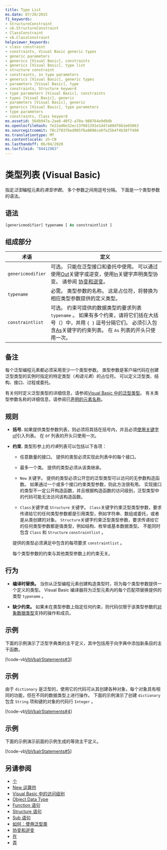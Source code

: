 ```yaml
---
title: Type List
ms.date: 07/20/2015
f1_keywords:
- StructureConstraint
- vb.StructureConstraint
- ClassConstraint
- vb.ClassConstraint
helpviewer_keywords:
- class constraint
- constraints, Visual Basic generic types
- generic parameters
- generics [Visual Basic], constraints
- generics [Visual Basic], type list
- structure constraint
- constraints, in type parameters
- generics [Visual Basic], generic types
- parameters [Visual Basic], type
- constraints, Structure keyword
- type parameters [Visual Basic], constraints
- types [Visual Basic], generic
- parameters [Visual Basic], generic
- generics [Visual Basic], type parameters
- type parameters
- constraints, Class keyword
ms.assetid: 56db947a-2ae8-40f2-a70a-960764e9d0db
ms.openlocfilehash: 7e22ad6e32ec13f081391e1d47a80df8b1e65063
ms.sourcegitcommit: f8c270376ed905f6a8896ce0fe25b4f4b38ff498
ms.translationtype: MT
ms.contentlocale: zh-CN
ms.lasthandoff: 06/04/2020
ms.locfileid: "84412983"
---
```

# <a name="type-list-visual-basic"></a>类型列表 (Visual Basic)

指定*泛型*编程元素的*类型参数*。 多个参数之间用逗号分隔。 下面是一个类型参数的语法。

## <a name="syntax"></a>语法

```vb
[genericmodifier] typename [ As constraintlist ]
```

## <a name="parts"></a>组成部分

|术语|定义|
|---|---|
|`genericmodifier`|可选。 只能在泛型接口和委托中使用。 可以通过使用[Out](../modifiers/out-generic-modifier.md)关键字或逆变，使用[In](../modifiers/in-generic-modifier.md)关键字声明类型协变。 请参阅 [协变和逆变](../../programming-guide/concepts/covariance-contravariance/index.md)。|
|`typename`|必需。 类型参数的名称。 这是占位符，将替换为相应类型参数提供的定义类型。|
|`constraintlist`|可选。 约束可提供的数据类型的要求列表 `typename` 。 如果有多个约束，请将它们括在大括号（）中，并用 `{ }` 逗号分隔它们。 必须引入包含[As](as-clause.md)关键字的约束列表。 在 `As` 列表的开头只使用一次。|

## <a name="remarks"></a>备注

每个泛型编程元素都必须采用至少一个类型参数。 类型参数是客户端代码在创建泛型类型的实例时指定的特定类型（*构造元素*）的占位符。 可以定义泛型类、结构、接口、过程或委托。

有关何时定义泛型类型的详细信息，请参阅[Visual Basic 中的泛型类型](../../programming-guide/language-features/data-types/generic-types.md)。 有关类型参数名称的详细信息，请参阅已[声明的元素名称](../../programming-guide/language-features/declared-elements/declared-element-names.md)。

## <a name="rules"></a>规则

- **括号.** 如果提供类型参数列表，则必须将其括在括号内，并且必须[使用关键字 of](of-clause.md)引入列表。 在 `Of` 列表的开头只使用一次。

- **约束.** 类型形参上的*约束*列表可以包括以下各项：

  - 任意数量的接口。 提供的类型必须实现此列表中的每个接口。

  - 最多一个类。 提供的类型必须从该类继承。

  - `New` 关键字。 提供的类型必须公开您的泛型类型可以访问的无参数构造函数。 如果通过一个或多个接口约束类型参数，则此方法很有用。 实现接口的类型不一定公开构造函数，并且根据构造函数的访问级别，泛型类型中的代码可能无法访问该构造函数。

  - `Class`关键字或 `Structure` 关键字。 `Class`关键字约束泛型类型参数，要求传递给它的任何类型参数都是引用类型，例如字符串、数组或委托，或者是从类创建的对象。 `Structure`关键字约束泛型类型参数，要求传递给它的任何类型参数都是值类型，例如结构、枚举或基本数据类型。 不能同时包含 `Class` 和 `Structure` `constraintlist` 。

  提供的类型必须满足中包含的每项要求 `constraintlist` 。

  每个类型参数的约束与其他类型参数上的约束无关。

## <a name="behavior"></a>行为

- **编译时替换。** 当你从泛型编程元素创建构造类型时，将为每个类型参数提供一个定义的类型。 Visual Basic 编译器将为泛型元素内的每个匹配项替换提供的类型 `typename` 。

- **缺少约束。** 如果未在类型参数上指定任何约束，则代码仅限于该类型参数的[对象数据类型](../data-types/object-data-type.md)支持的操作和成员。

## <a name="example"></a>示例

下面的示例演示了泛型字典类的主干定义，其中包括用于向字典中添加新条目的主干函数。

[!code-vb[VbVbalrStatements#3](~/samples/snippets/visualbasic/VS_Snippets_VBCSharp/VbVbalrStatements/VB/Class1.vb#3)]

## <a name="example"></a>示例

由于 `dictionary` 是泛型的，使用它的代码可从其创建各种对象，每个对象具有相同的功能，但在不同的数据类型上进行操作。 下面的示例演示了创建 `dictionary` 包含 `String` 项和键的对象的代码行 `Integer` 。

[!code-vb[VbVbalrStatements#4](~/samples/snippets/visualbasic/VS_Snippets_VBCSharp/VbVbalrStatements/VB/Class1.vb#4)]

## <a name="example"></a>示例

下面的示例演示前面的示例生成的等效主干定义。

[!code-vb[VbVbalrStatements#5](~/samples/snippets/visualbasic/VS_Snippets_VBCSharp/VbVbalrStatements/VB/Class1.vb#5)]

## <a name="see-also"></a>另请参阅

- [个](of-clause.md)
- [New 运算符](../operators/new-operator.md)
- [Visual Basic 中的访问级别](../../programming-guide/language-features/declared-elements/access-levels.md)
- [Object Data Type](../data-types/object-data-type.md)
- [Function 语句](function-statement.md)
- [Structure 语句](structure-statement.md)
- [Sub 语句](sub-statement.md)
- [如何：使用泛型类](../../programming-guide/language-features/data-types/how-to-use-a-generic-class.md)
- [协变和逆变](../../programming-guide/concepts/covariance-contravariance/index.md)
- [在](../modifiers/in-generic-modifier.md)
- [弄](../modifiers/out-generic-modifier.md)
